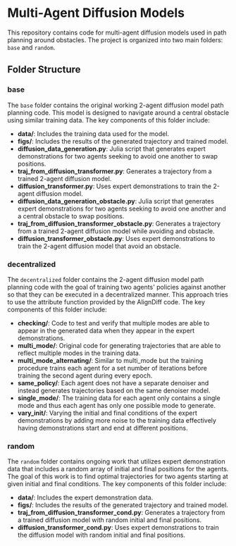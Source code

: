 # Multi-Agent Diffusion Models

This repository contains code for multi-agent diffusion models used in path planning around obstacles. The project is organized into two main folders: `base` and `random`.

## Folder Structure

### base
The `base` folder contains the original working 2-agent diffusion model path planning code. This model is designed to navigate around a central obstacle using similar training data. The key components of this folder include:

- **data/**: Includes the training data used for the model.
- **figs/**: Includes the results of the generated trajectory and trained model.
- **diffusion_data_generation.py**: Julia script that generates expert demonstrations for two agents seeking to avoid one another to swap positions.
- **traj_from_diffusion_transformer.py**: Generates a trajectory from a trained 2-agent diffusion model.
- **diffusion_transformer.py**: Uses expert demonstrations to train the 2-agent diffusion model.
- **diffusion_data_generation_obstacle.py**: Julia script that generates expert demonstrations for two agents seeking to avoid one another and a central obstacle to swap positions.
- **traj_from_diffusion_transformer_obstacle.py**: Generates a trajectory from a trained 2-agent diffusion model while avoiding and obstacle.
- **diffusion_transformer_obstacle.py**: Uses expert demonstrations to train the 2-agent diffusion model that avoid an obstacle.


### decentralized
The `decentralized` folder contains the 2-agent diffusion model path planning code with the goal of training two agents' policies against another so that they can be executed in a decentralized manner. This approach tries to use the attribute function provided by the AlignDiff code. The key components of this folder include:

- **checking/**: Code to test and verify that multiple modes are able to appear in the generated data when they appear in the expert demonstrations.
- **multi_mode/**: Original code for generating trajectories that are able to reflect multiple modes in the training data.
- **multi_mode_alternating/**: Similar to multi_mode but the training procedure trains each agent for a set number of iterations before training the second agent during every epoch.
- **same_policy/**: Each agent does not have a separate denoiser and instead generates trajectories based on the same denoiser model.
- **single_mode/**: The training data for each agent only contains a single mode and thus each agent has only one possible mode to generate.
- **vary_init/**: Varying the initial and final conditions of the expert demonstrations by adding more noise to the training data effectively having demonstrations start and end at different positions.

### random
The `random` folder contains ongoing work that utilizes expert demonstration data that includes a random array of initial and final positions for the agents. The goal of this work is to find optimal trajectories for two agents starting at given initial and final conditions. The key components of this folder include:

- **data/**: Includes the expert demonstration data.
- **figs/**: Includes the results of the generated trajectory and trained model.
- **traj_from_diffusion_transformer_cond.py**: Generates a trajectory from a trained diffusion model with random initial and final positions.
- **diffusion_transformer_cond.py**: Uses expert demonstrations to train the diffusion model with random initial and final positions.